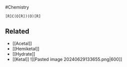 #Chemistry 
```smiles
[R]C(O[R])(O)[R]
```
## Related
* [[Acetal]]
* [[Hemiketal]]
* [[Hydrate]]
* [[Ketal]]
![[Pasted image 20240629133655.png|600]]